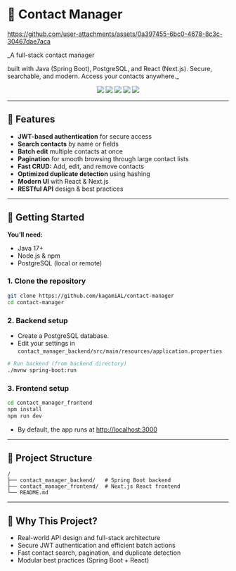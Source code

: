 # 📱 Contact Manager

https://github.com/user-attachments/assets/0a397455-6bc0-4678-8c3c-30467dae7aca

_A full-stack contact manager 

built with Java (Spring Boot), PostgreSQL, and React (Next.js). Secure, searchable, and modern. Access your contacts anywhere._

<p align="center">
  <img src="https://img.shields.io/badge/Java-17+-red?logo=java&logoColor=white&style=for-the-badge" />
  <img src="https://img.shields.io/badge/Spring_Boot-3.x-brightgreen?logo=springboot&logoColor=white&style=for-the-badge" />
  <img src="https://img.shields.io/badge/PostgreSQL-15+-316192?logo=postgresql&logoColor=white&style=for-the-badge" />
  <img src="https://img.shields.io/badge/React-Next.js-61DAFB?logo=react&logoColor=black&style=for-the-badge" />
  <img src="https://img.shields.io/badge/JWT-Auth-000000?logo=jsonwebtokens&logoColor=white&style=for-the-badge" />
</p>

---

## 🧩 Features

- **JWT-based authentication** for secure access
- **Search contacts** by name or fields
- **Batch edit** multiple contacts at once
- **Pagination** for smooth browsing through large contact lists
- **Fast CRUD:** Add, edit, and remove contacts
- **Optimized duplicate detection** using hashing
- **Modern UI** with React & Next.js
- **RESTful API** design & best practices

---

## 🚀 Getting Started

**You’ll need:**
- Java 17+
- Node.js & npm
- PostgreSQL (local or remote)

### 1. Clone the repository
```bash
git clone https://github.com/kagamiAL/contact-manager
cd contact-manager
````

### 2. Backend setup

* Create a PostgreSQL database.
* Edit your settings in
  `contact_manager_backend/src/main/resources/application.properties`

```bash
# Run backend (from backend directory)
./mvnw spring-boot:run
```

### 3. Frontend setup

```bash
cd contact_manager_frontend
npm install
npm run dev
```

* By default, the app runs at [http://localhost:3000](http://localhost:3000)

---

## 📂 Project Structure

```
/
├── contact_manager_backend/   # Spring Boot backend
├── contact_manager_frontend/  # Next.js React frontend
└── README.md
```

---

## 🧠 Why This Project?

* Real-world API design and full-stack architecture
* Secure JWT authentication and efficient batch actions
* Fast contact search, pagination, and duplicate detection
* Modular best practices (Spring Boot + React)

